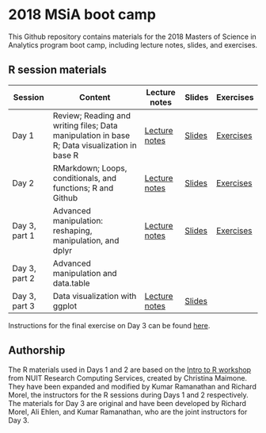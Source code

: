 # 2018 MSiA boot camp

This Github repository contains materials for the 2018 Masters of Science in Analytics program boot camp, including lecture notes, slides, and exercises. 

## R session materials

|Session|Content|Lecture notes|Slides|Exercises|
|-------|-------|-------------|------|---------|
|Day 1|Review; Reading and writing files; Data manipulation in base R; Data visualization in base R|[Lecture notes](https://msia.github.io/bootcamp-2018/lecturenotes/day1_R-intro_lecturenotes_kr.html)|[Slides](https://msia.github.io/bootcamp-2018/lectureslides/day1_R-intro_slides_kr.html#/)|[Exercises](https://github.com/MSIA/bootcamp-2018/blob/master/exercises/day1_R-intro_exercises.R)|
|Day 2|RMarkdown; Loops, conditionals, and functions; R and Github|[Lecture notes](https://msia.github.io/bootcamp-2018/lecturenotes/day2_R-loops-conditionals-functions_lecturenotes_rm.html)|[Slides](https://msia.github.io/bootcamp-2018/lectureslides/day2_R-loops-conditionals-functions_slides_rm#/)|[Exercises](https://github.com/MSIA/bootcamp-2018/blob/master/exercises/day2_exercises_no_answers.html)|
|Day 3, part 1|Advanced manipulation: reshaping, manipulation, and dplyr|[Lecture notes](https://msia.github.io/bootcamp-2018/lectureslides/day3_R-adv_manipulation_dplyr_lecturenotes_rm/)|[Slides](https://msia.github.io/bootcamp-2018/lectureslides/day3_R-adv_manipulation_dplyr_slides_rm#/)|[Exercises](https://github.com/MSIA/bootcamp-2018/blob/master/exercises/day3_dplyr_exercises_no_answers.html)|
|Day 3, part 2|Advanced manipulation and data.table||||
|Day 3, part 3|Data visualization with ggplot|[Lecture notes](https://msia.github.io/bootcamp-2018/lecturenotes/day1_R-intro_lecturenotes_kr.html)|[Slides](https://msia.github.io/bootcamp-2018/lectureslides/day3_R-ggplot_slides_kr#/)||

Instructions for the final exercise on Day 3 can be found [here](https://github.com/MSIA/bootcamp-2018/blob/master/exercises/day3_final-exercise-instructions.md).

## Authorship

The R materials used in Days 1 and 2 are based on the [Intro to R workshop](https://github.com/nuitrcs/r_intro_june2018) from NUIT Research Computing Services, created by Christina Maimone. They have been expanded and modified by Kumar Ramanathan and Richard Morel, the instructors for the R sessions during Days 1 and 2 respectively. The materials for Day 3 are original and have been developed by Richard Morel, Ali Ehlen, and Kumar Ramanathan, who are the joint instructors for Day 3.
